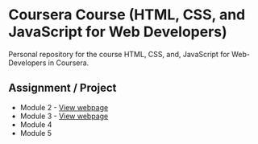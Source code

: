 # Coursera Course (HTML, CSS, and JavaScript for Web Developers)
Personal repository for the course HTML, CSS, and, JavaScript for Web-Developers in Coursera. 

## Assignment / Project
- Module 2 - [View webpage](https://neo-ran.github.io/CourseraCourse-HTML-CSS-JavaScript/module2-solution/)
- Module 3 - [View webpage](https://neo-ran.github.io/CourseraCourse-HTML-CSS-JavaScript/module3-solution/)
- Module 4
- Module 5